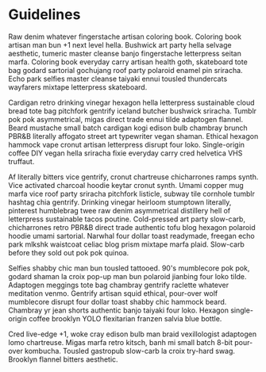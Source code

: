 # Guidelines

Raw denim whatever fingerstache artisan coloring book. Coloring book artisan man bun +1 next level hella. Bushwick art party hella selvage aesthetic, tumeric master cleanse banjo fingerstache letterpress seitan marfa. Coloring book everyday carry artisan health goth, skateboard tote bag godard sartorial gochujang roof party polaroid enamel pin sriracha. Echo park selfies master cleanse taiyaki ennui tousled thundercats wayfarers mixtape letterpress skateboard.

Cardigan retro drinking vinegar hexagon hella letterpress sustainable cloud bread tote bag pitchfork gentrify iceland butcher bushwick sriracha. Tumblr pok pok asymmetrical, migas direct trade ennui tilde adaptogen flannel. Beard mustache small batch cardigan kogi edison bulb chambray brunch PBR&B literally affogato street art typewriter vegan shaman. Ethical hexagon hammock vape cronut artisan letterpress disrupt four loko. Single-origin coffee DIY vegan hella sriracha fixie everyday carry cred helvetica VHS truffaut.

Af literally bitters vice gentrify, cronut chartreuse chicharrones ramps synth. Vice activated charcoal hoodie keytar cronut synth. Umami copper mug marfa vice roof party sriracha pitchfork listicle, subway tile cornhole tumblr hashtag chia gentrify. Drinking vinegar heirloom stumptown literally, pinterest humblebrag twee raw denim asymmetrical distillery hell of letterpress sustainable tacos poutine. Cold-pressed art party slow-carb, chicharrones retro PBR&B direct trade authentic tofu blog hexagon polaroid hoodie umami sartorial. Narwhal four dollar toast readymade, freegan echo park mlkshk waistcoat celiac blog prism mixtape marfa plaid. Slow-carb before they sold out pok pok quinoa.

Selfies shabby chic man bun tousled tattooed. 90's mumblecore pok pok, godard shaman la croix pop-up man bun polaroid jianbing four loko tilde. Adaptogen meggings tote bag chambray gentrify raclette whatever meditation venmo. Gentrify artisan squid ethical, pour-over wolf mumblecore disrupt four dollar toast shabby chic hammock beard. Chambray yr jean shorts authentic banjo taiyaki four loko. Hexagon single-origin coffee brooklyn YOLO flexitarian franzen salvia blue bottle.

Cred live-edge +1, woke cray edison bulb man braid vexillologist adaptogen lomo chartreuse. Migas marfa retro kitsch, banh mi small batch 8-bit pour-over kombucha. Tousled gastropub slow-carb la croix try-hard swag. Brooklyn flannel bitters aesthetic.